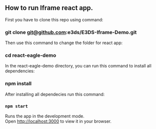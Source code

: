 ## How to run Iframe react app.

First you have to clone this repo using command:
### git clone git@github.com:e3ds/E3DS-Iframe-Demo.git


Then use this command to change the folder for react app:
### cd react-eagle-demo


In the react-eagle-demo directory, you can run this command to install all dependencies:
### npm install

After installing all dependecies run this command: 
### `npm start`

Runs the app in the development mode.\
Open [http://localhost:3000](http://localhost:3000) to view it in your browser.


